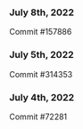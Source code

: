 ### July 8th, 2022

Commit #157886

### July 5th, 2022

Commit #314353


### July 4th, 2022

Commit #72281
